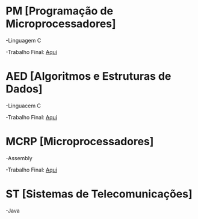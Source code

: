 # **PM** [Programação de Microprocessadores]

  -Linguagem C

  -Trabalho Final: [Aqui](https://github.com/afonsosr1v/trabalho_final_PM)


# **AED** [Algoritmos e Estruturas de Dados]

  -Linguacem C

  -Trabalho Final: [Aqui](https://github.com/afonsosr1v/trabalho_final_AED)


# **MCRP** [Microprocessadores]

  -Assembly

  -Trabalho Final: [Aqui](https://github.com/JoaoAntunesFCT/Conway-s-Game-of-Life-ASM-8086)


# **ST** [Sistemas de Telecomunicações]

  -Java



